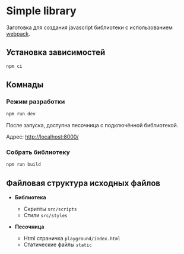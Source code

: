 # Simple library

Заготовка для создания javascript библиотеки с использованием [webpack](https://webpack.js.org/).

## Установка зависимостей

```bash
npm ci
```

## Комнады

### Режим разработки

```bash
npm run dev
```

После запуска, доступна песочница с подключённой библиотекой.

Адрес: [http://localhost:8000/](http://localhost:8000/)

### Собрать библиотеку

```bash
npm run build
```

## Файловая структура исходных файлов

* **Библиотека**
  * Скрипты `src/scripts`
  * Стили `src/styles`

* **Песочница**
  * Html страничка `playground/index.html`
  * Статические файлы `static`
